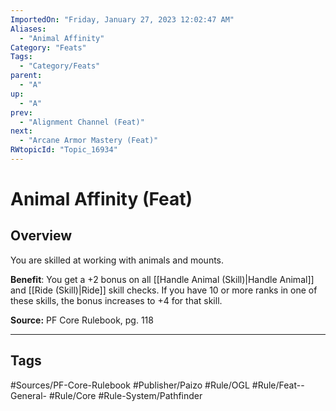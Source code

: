 ```yaml
---
ImportedOn: "Friday, January 27, 2023 12:02:47 AM"
Aliases:
  - "Animal Affinity"
Category: "Feats"
Tags:
  - "Category/Feats"
parent:
  - "A"
up:
  - "A"
prev:
  - "Alignment Channel (Feat)"
next:
  - "Arcane Armor Mastery (Feat)"
RWtopicId: "Topic_16934"
---
```

# Animal Affinity (Feat)
## Overview
You are skilled at working with animals and mounts.

**Benefit**: You get a +2 bonus on all [[Handle Animal (Skill)|Handle Animal]] and [[Ride (Skill)|Ride]] skill checks. If you have 10 or more ranks in one of these skills, the bonus increases to +4 for that skill.

**Source:** PF Core Rulebook, pg. 118


---
## Tags
#Sources/PF-Core-Rulebook #Publisher/Paizo #Rule/OGL #Rule/Feat--General- #Rule/Core #Rule-System/Pathfinder


